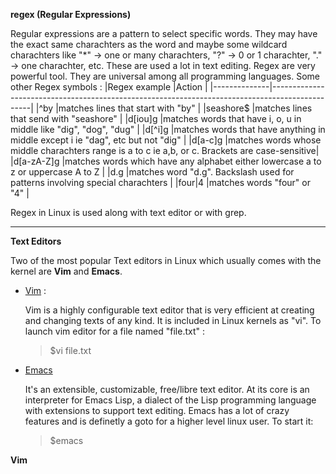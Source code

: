 **regex \(Regular Expressions\)**

  Regular expressions are a pattern to select specific words. They may have the exact same charachters as the word and maybe some wildcard charachters like "*" -> one or many charachters, "?" -> 0 or 1 charachter, "." -> one charachter, etc. These are used a lot in text editing. Regex are very powerful tool. They are universal among all programming languages. Some other Regex symbols :
|Regex example |Action                                                                                          |
|--------------|------------------------------------------------------------------------------------------------|
|^by           |matches lines that start with "by"                                                              |
|seashore$     |matches lines that send with "seashore"                                                         |
|d\[iou\]g     |matches words that have i, o, u in middle like "dig", "dog", "dug"                              |
|d\[^i\]g      |matches words that have anything in middle except i ie "dag", etc but not "dig"                 |
|d\[a-c\]g     |matches words whose middle charachters range is a to c ie a,b, or c. Brackets are case-sensitive|
|d\[a-zA-Z\]g  |matches words which have any alphabet either lowercase a to z or uppercase A to Z               |
|d\.g          |matches word "d.g". Backslash used for patterns involving special charachters                   |
|four\|4       |matches words "four" or "4"                                                                     |

  Regex in Linux is used along with text editor or with grep.

---

**Text Editors**

  Two of the most popular Text editors in Linux which usually comes with the kernel are **Vim** and **Emacs**.
+ [Vim](https://www.vim.org/) :
  
    Vim is a highly configurable text editor that is very efficient at creating and changing texts of any kind. It is included in Linux kernels as "vi". To launch vim editor for a file named "file.txt" :
  > $vi file.txt

+ [Emacs](https://www.gnu.org/software/emacs/)

    It's an extensible, customizable, free/libre text editor. At its core is an interpreter for Emacs Lisp, a dialect of the Lisp programming language with extensions to support text editing. Emacs has a lot of crazy features and is definetly a goto for a higher level linux user. To start it:
  > $emacs


**Vim**

  
